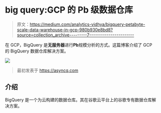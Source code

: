 # big query:GCP 的 Pb 级数据仓库

> 原文：<https://medium.com/analytics-vidhya/bigquery-petabyte-scale-data-warehouse-in-gcp-980b930e8bd8?source=collection_archive---------7----------------------->

在 GCP，BigQuery 是**无服务器**进行**Pb**规模分析的方式。这篇博客介绍了 GCP 的 BigQuery 数据仓库解决方案。

![](img/7e1e8a454883d0d3b43c7451ebfcf484.png)

> 最初发表于 https://asyncq.com

## 介绍

BigQuery 是一个为云构建的数据仓库。其在谷歌云平台上的谷歌专有数据仓库解决方案。
